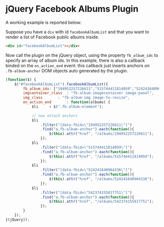 # jQuery Facebook Albums Plugin

A working example is reported below:

Suppose you have a `div` with id `facebookAlbumList` and that you want to render a list of Facebook public albums inside.
```html
<div id="facebookAlbumList"></div>
```

Now call the plugin on the jQuery object, using the property `fb_album_ids` to specify an array of album ids.
In this example, there is also a callback binded on the `on_action_end` event: this callback just inserts anchors on `.fb-album-anchor` DOM objects auto generated by the plugin.

```javascript
(function($) {
	$("#facebookAlbumList").facebookAlbumList({
		fb_album_ids: ["194952257226611","515744411814059","524241640964336","542374155817751"],
		imgcontainer_class	: "fb-album-imagecontainer image-panel",
		img_class		: "fb-album-img image-to-resize",
		on_action_end		: function(albums) {				
			$li		= $(".fb-album-element");
		
			// now attach anchors
			$li
  				.filter("[data-fbid=\"194952257226611\"]")
  				.find("a.fb-album-anchor").each(function(){ 
  					$(this).attr("href", "/albums/194952257226611");
  				});
			$li
				.filter("[data-fbid=\"515744411814059\"]")
				.find("a.fb-album-anchor").each(function(){ 
					$(this).attr("href", "/albums/515744411814059");
				});
			$li
				.filter("[data-fbid=\"524241640964336\"]")
				.find("a.fb-album-anchor").each(function(){ 
					$(this).attr("href", "/albums/524241640964336");
				});
			$li
				.filter("[data-fbid=\"542374155817751\"]")
				.find("a.fb-album-anchor").each(function(){ 
					$(this).attr("href", "/albums/542374155817751");
				});
		}
	});
}(jQuery));
```
